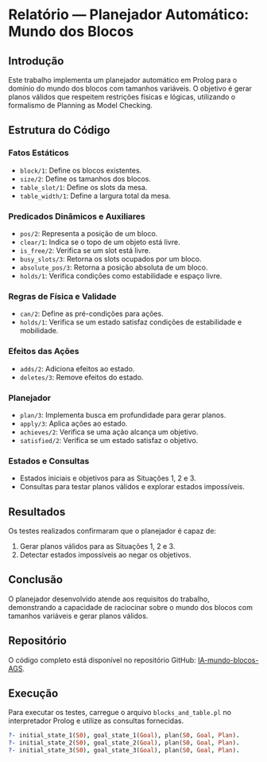 # Relatório — Planejador Automático: Mundo dos Blocos

## Introdução
Este trabalho implementa um planejador automático em Prolog para o domínio do mundo dos blocos com tamanhos variáveis. O objetivo é gerar planos válidos que respeitem restrições físicas e lógicas, utilizando o formalismo de Planning as Model Checking.

## Estrutura do Código

### Fatos Estáticos
- `block/1`: Define os blocos existentes.
- `size/2`: Define os tamanhos dos blocos.
- `table_slot/1`: Define os slots da mesa.
- `table_width/1`: Define a largura total da mesa.

### Predicados Dinâmicos e Auxiliares
- `pos/2`: Representa a posição de um bloco.
- `clear/1`: Indica se o topo de um objeto está livre.
- `is_free/2`: Verifica se um slot está livre.
- `busy_slots/3`: Retorna os slots ocupados por um bloco.
- `absolute_pos/3`: Retorna a posição absoluta de um bloco.
- `holds/1`: Verifica condições como estabilidade e espaço livre.

### Regras de Física e Validade
- `can/2`: Define as pré-condições para ações.
- `holds/1`: Verifica se um estado satisfaz condições de estabilidade e mobilidade.

### Efeitos das Ações
- `adds/2`: Adiciona efeitos ao estado.
- `deletes/3`: Remove efeitos do estado.

### Planejador
- `plan/3`: Implementa busca em profundidade para gerar planos.
- `apply/3`: Aplica ações ao estado.
- `achieves/2`: Verifica se uma ação alcança um objetivo.
- `satisfied/2`: Verifica se um estado satisfaz o objetivo.

### Estados e Consultas
- Estados iniciais e objetivos para as Situações 1, 2 e 3.
- Consultas para testar planos válidos e explorar estados impossíveis.

## Resultados
Os testes realizados confirmaram que o planejador é capaz de:
1. Gerar planos válidos para as Situações 1, 2 e 3.
2. Detectar estados impossíveis ao negar os objetivos.

## Conclusão
O planejador desenvolvido atende aos requisitos do trabalho, demonstrando a capacidade de raciocinar sobre o mundo dos blocos com tamanhos variáveis e gerar planos válidos.

## Repositório
O código completo está disponível no repositório GitHub: [IA-mundo-blocos-AGS](https://github.com/okiyud/IA-mundo-blocos-AGS).

## Execução
Para executar os testes, carregue o arquivo `blocks_and_table.pl` no interpretador Prolog e utilize as consultas fornecidas.

```prolog
?- initial_state_1(S0), goal_state_1(Goal), plan(S0, Goal, Plan).
?- initial_state_2(S0), goal_state_2(Goal), plan(S0, Goal, Plan).
?- initial_state_3(S0), goal_state_3(Goal), plan(S0, Goal, Plan).
```